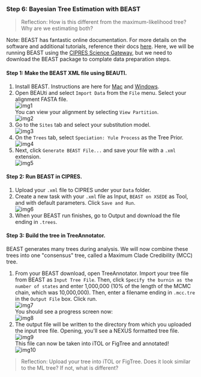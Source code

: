 ### Step 6: Bayesian Tree Estimation with BEAST

> Reflection: How is this different from the maximum-likelihood tree? Why are we estimating both?

Note: BEAST has fantastic online documentation. For more details on the software and additional tutorials, reference their docs [here](https://beast.community/index.html). Here, we will be running BEAST using the [CIPRES Science Gateway](http://www.phylo.org), but we need to download the BEAST package to complate data preparation steps.

#### Step 1: Make the BEAST XML file using BEAUTI.

1. Install BEAST. Instructions are here for [Mac](https://beast.community/install_on_mac) and [Windows](https://beast.community/install_on_windows).
2. Open BEAUti and select `Import Data` from the `File` menu. Select your alignment FASTA file.
<br>![img1](/img/beast1.png) <br>
You can view your alignment by selecting `View Partition`.
<br>![img2](/img/beast2.png)<br>
3. Go to the `Sites` tab and select your substitution model.
<br>![img3](/img/beast3.png)<br>
4. On the `Trees` tab, select `Speciation: Yule Process` as the Tree Prior.
<br>![img4](/img/beast4.png)<br>
5. Next, click `Generate BEAST File...` and save your file with a `.xml` extension.
<br>![img5](/img/beast5.png)<br>

#### Step 2: Run BEAST in CIPRES.

1. Upload your `.xml` file to CIPRES under your `Data` folder.
2. Create a new task with your `.xml` file as Input, `BEAST on XSEDE` as Tool, and with default parameters. Click `Save and Run`.
<br>![img6](/img/beast6.png)<br>
3. When your BEAST run finishes, go to Output and download the file ending in `.trees`.

#### Step 3: Build the tree in TreeAnnotator.
BEAST generates many trees during analysis. We will now combine these trees into one "consensus" tree, called a Maximum Clade Credibility (MCC) tree.

1. From your BEAST download, open TreeAnnotator. Import your tree file from BEAST as `Input Tree File`. Then, click `Specify the burnin as the number of states` and enter 1,000,000 (10% of the length of the MCMC chain, which was 10,000,000). Then, enter a filename ending in `.mcc.tre` in the `Output File` box. Click run.
<br>![img7](/img/beast7.png)<br>
You should see a progress screen now:
<br>![img8](/img/beast8.png)<br>
2. The output file will be written to the directory from which you uploaded the input tree file. Opening, you'll see a NEXUS formatted tree file.
<br>![img9](/img/beast9.png)<br>
This file can now be taken into iTOL or FigTree and annotated!
<br>![img10](/img/beast10.png)<br>

> Reflection: Upload your tree into iTOL or FigTree. Does it look similar to the ML tree? If not, what is different?




